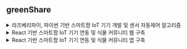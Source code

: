 ## greenShare


<details>
<summary>
  라즈베리파이, 파이썬 기반 스마트팜 IoT 기기 개발 및 센서 자동제어 알고리즘
</summary>
   토글 안 내용
</details>

<details>
<summary>
  React 기반 스마트팜 IoT 기기 연동 및 식물 커뮤니티 웹 구축
</summary>
   토글 안 내용
</details>

<details>
<summary>
  React 기반 스마트팜 IoT 기기 연동 및 식물 커뮤니티 앱 구축
</summary>

![Image](https://github.com/user-attachments/assets/2f2eb122-e754-4101-9594-07f90f3ad691)


</details>

